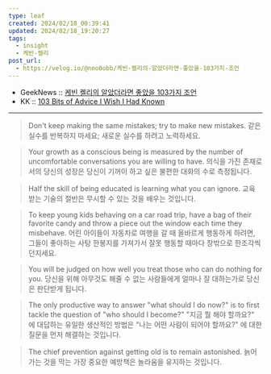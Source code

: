 ```yaml
---
type: leaf
created: 2024/02/18_00:39:41
updated: 2024/02/18_19:20:27
tags:
  - insight
  - 케빈-켈리
post_url:
  - https://velog.io/@nno0obb/케빈-켈리의-알았더라면-좋았을-103가지-조언
---
```


- GeekNews :: [케빈 켈리의 알았더라면 좋았을 103가지 조언](https://news.hada.io/topic?id=6600)
- KK :: [103 Bits of Advice I Wish I Had Known](https://kk.org/thetechnium/103-bits-of-advice-i-wish-i-had-known/)

---

> Don't keep making the same mistakes; try to make new mistakes.
> 같은 실수를 반복하지 마세요; 새로운 실수를 하려고 노력하세요.

> Your growth as a conscious being is measured by the number of uncomfortable conversations you are willing to have.
> 의식을 가진 존재로서의 당신의 성장은 당신이 기꺼이 하고 싶은 불편한 대화의 수로 측정됩니다.

> Half the skill of being educated is learning what you can ignore.
> 교육 받는 기술의 절반은 무시할 수 있는 것을 배우는 것입니다.

> To keep young kids behaving on a car road trip, have a bag of their favorite candy and throw a piece out the window each time they misbehave.
> 어린 아이들이 자동차로 여행을 갈 때 올바르게 행동하게 하려면, 그들이 좋아하는 사탕 한봉지를 가져가서 잘못 행동할 때마다 창밖으로 한조각씩 던지세요.

> You will be judged on how well you treat those who can do nothing for you.
> 당신을 위해 아무것도 해줄 수 없는 사람들에게 얼마나 잘 대하는가로 당신은 판단받게 됩니다.

> The only productive way to answer "what should I do now?" is to first tackle the question of "who should I become?"
> "지금 뭘 해야 할까요?" 에 대답하는 유일한 생산적인 방법은 "나는 어떤 사람이 되어야 할까요?" 에 대한 질문을 먼저 해결하는 것입니다.

> The chief prevention against getting old is to remain astonished.
> 늙어가는 것을 막는 가장 중요한 예방책은 놀라움을 유지하는 것입니다.
